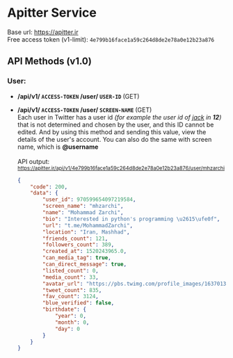 # Apitter Service

Base url: https://apitter.ir <br>
Free access token (v1-limit): ```4e799b16face1a59c264d8de2e78a0e12b23a876```

## API Methods (v1.0)

### User:
* <b>/api/v1/ ```ACCESS-TOKEN``` /user/ ```USER-ID``` </b>(GET)
* <b>/api/v1/ ```ACCESS-TOKEN``` /user/ ```SCREEN-NAME``` </b>(GET)<br>
Each user in Twitter has a user id <i>(for example the user id of [jack](https://twitter.com/jack) in <b>12</b>)</i> that is not determined and chosen by the user, and this ID cannot be edited. And by using this method and sending this value, view the details of the user's account. You can also do the same with screen name, which is <b>@username</b>
<br><br>
API output: <br><sub>https://apitter.ir/api/v1/4e799b16face1a59c264d8de2e78a0e12b23a876/user/mhzarchi</sub><br>

    ```json
    {
        "code": 200,
        "data": {
            "user_id": 970599654097219584,
            "screen_name": "mhzarchi",
            "name": "Mohammad Zarchi",
            "bio": "Interested in python's programming \u2615\ufe0f",
            "url": "t.me/MohammadZarchi",
            "location": "Iran, Mashhad",
            "friends_count": 121,
            "followers_count": 389,
            "created_at": 1520243965.0,
            "can_media_tag": true,
            "can_direct_message": true,
            "listed_count": 0,
            "media_count": 33,
            "avatar_url": "https://pbs.twimg.com/profile_images/1637013976969015297/0vaARzsm.jpg",
            "tweet_count": 835,
            "fav_count": 3124,
            "blue_verified": false,
            "birthdate": {
                "year": 0,
                "month": 0,
                "day": 0
            }
        }
    }
    ```
